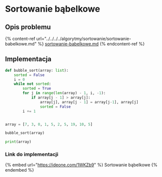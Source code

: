 # Sortowanie bąbelkowe

## Opis problemu

{% content-ref url="../../../../algorytmy/sortowanie/sortowanie-babelkowe.md" %}
[sortowanie-babelkowe.md](../../../../algorytmy/sortowanie/sortowanie-babelkowe.md)
{% endcontent-ref %}

## Implementacja

```python
def bubble_sort(array: list):
	sorted = False
	i = 0
	while not sorted:
		sorted = True
		for j in range(len(array) - 1, i, -1):
			if array[j - 1] > array[j]:
				array[j], array[j - 1] = array[j-1], array[j]
				sorted = False
		i += 1


array = [7, 3, 0, 1, 5, 2, 5, 19, 10, 5]

bubble_sort(array)

print(array)
```

### Link do implementacji

{% embed url="https://ideone.com/1WKZb9" %}
Sortowanie bąbelkowe
{% endembed %}